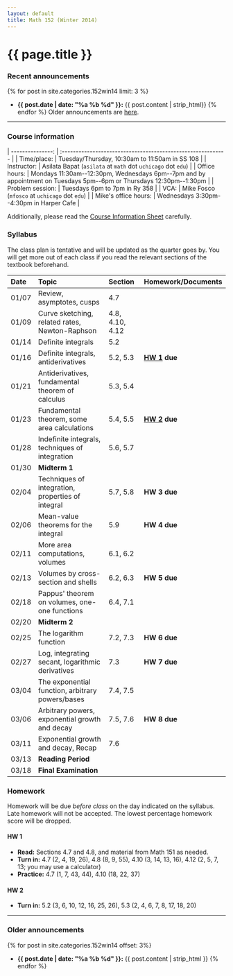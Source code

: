 ```yaml
---
layout: default
title: Math 152 (Winter 2014)
---
```


# {{ page.title }}

### Recent announcements
{% for post in site.categories.152win14 limit: 3 %}
* **{{ post.date | date: "%a %b %d" }}:** {{ post.content | strip_html}}
{% endfor %}
Older announcements are [here](#older-announcements).

----

### Course information
<div class="infotable">

| ---------------:     | :-----------------------------------------------------------                                                       |
| Time/place:          | Tuesday/Thursday, 10:30am to 11:50am in SS 108                                                                     |
| Instructor:          | Asilata Bapat (`asilata` at `math` dot `uchicago` dot `edu`)                                                       |
| Office hours:        | Mondays 11:30am--12:30pm, Wednesdays 6pm--7pm and by appointment on Tuesdays 5pm--6pm or Thursdays 12:30pm--1:30pm |
| Problem session:     | Tuesdays 6pm to 7pm in Ry 358                                                                                      |
| VCA:                 | Mike Fosco (`mfosco` at `uchicago` dot `edu`)                                                                      |
| Mike's office hours: | Wednesdays 3:30pm--4:30pm in Harper Cafe                                                                           |

</div>

Additionally, please read the [Course Information Sheet](courseinformationsheet.pdf) carefully.

### Syllabus
The class plan is tentative and will be updated as the quarter goes by. You will get more out of each class if you read the relevant sections of the textbook beforehand.
<div class="classplan">

| Date  | Topic                                             | Section         | Homework/Documents    |
| :---- | :-----------------------------                    | :---------      | :-------------------  |
| 01/07 | Review, asymptotes, cusps                         | 4.7             |                       |
| 01/09 | Curve sketching, related rates, Newton-Raphson    | 4.8, 4.10, 4.12 |                       |
| 01/14 | Definite integrals                                | 5.2             |                       |
| 01/16 | Definite integrals, antiderivatives               | 5.2, 5.3        | **[HW 1](#hw-1) due** |
| 01/21 | Antiderivatives, fundamental theorem of calculus  | 5.3, 5.4        |                       |
| 01/23 | Fundamental theorem, some area calculations       | 5.4, 5.5        | **[HW 2](#hw-2) due**          |
| 01/28 | Indefinite integrals, techniques of integration   | 5.6, 5.7        |                       |
| 01/30 | **Midterm 1**                                     |                 |                       |
| 02/04 | Techniques of integration, properties of integral | 5.7, 5.8        | **HW 3 due**          |
| 02/06 | Mean-value theorems for the integral              | 5.9             | **HW 4 due**          |
| 02/11 | More area computations, volumes                   | 6.1, 6.2        |                       |
| 02/13 | Volumes by cross-section and shells               | 6.2, 6.3        | **HW 5 due**          |
| 02/18 | Pappus' theorem on volumes, one-one functions     | 6.4, 7.1        |                       |
| 02/20 | **Midterm 2**                                     |                 |                       |
| 02/25 | The logarithm function                            | 7.2, 7.3        | **HW 6 due**          |
| 02/27 | Log, integrating secant, logarithmic derivatives  | 7.3             | **HW 7 due**          |
| 03/04 | The exponential function, arbitrary powers/bases  | 7.4, 7.5        |                       |
| 03/06 | Arbitrary powers, exponential growth and decay    | 7.5, 7.6        | **HW 8 due**          |
| 03/11 | Exponential growth and decay, Recap               | 7.6             |                       |
| 03/13 | **Reading Period**                                |                 |                       |
| 03/18 | **Final Examination**                             |                 |                       |

</div>

### Homework
Homework will be due _before class_ on the day indicated on the syllabus. Late homework will not be accepted. The lowest percentage homework score will be dropped.

#### HW 1
* **Read:** Sections 4.7 and 4.8, and material from Math 151 as needed.
* **Turn in:** 4.7 (2, 4, 19, 26), 4.8 (8, 9, 55), 4.10 (3, 14, 13, 16), 4.12 (2, 5, 7, 13; you may use a calculator)
* **Practice:** 4.7 (1, 7, 43, 44), 4.10 (18, 22, 37)

#### HW 2
* **Turn in:** 5.2 (3, 6, 10, 12, 16, 25, 26), 5.3 (2, 4, 6, 7, 8, 17, 18, 20)

----
### Older announcements
{% for post in site.categories.152win14 offset: 3%}
* **{{ post.date | date: "%a %b %d" }}:** {{ post.content | strip_html }}
{% endfor %}

